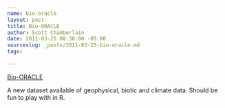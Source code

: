```yaml
---
name: bio-oracle
layout: post
title: Bio-ORACLE
author: Scott Chamberlain
date: 2011-03-25 08:38:00 -05:00
sourceslug: _posts/2011-03-25-bio-oracle.md
tags:

---
```


[Bio-ORACLE](http://www.oracle.ugent.be/index.html)

A new dataset available of geophysical, biotic and climate data. Should be fun to play with in R.
